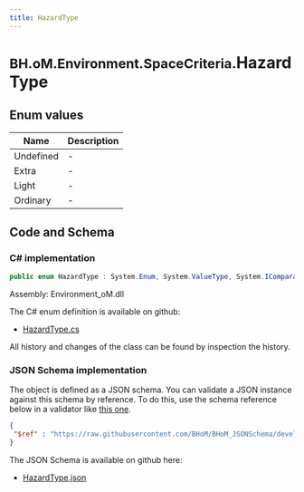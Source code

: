 ```yaml
---
title: HazardType
---
```


# <small>BH.oM.Environment.SpaceCriteria.</small>**HazardType**



## Enum values

| Name            | Description                                                    |
|-----------------|----------------------------------------------------------------|
| Undefined |  -  |
| Extra |  -  |
| Light |  -  |
| Ordinary |  -  |


## Code and Schema

### C# implementation

``` C# title="C#"
public enum HazardType : System.Enum, System.ValueType, System.IComparable, System.ISpanFormattable, System.IFormattable, System.IConvertible
```

Assembly: Environment_oM.dll

The C# enum definition is available on github:

- [HazardType.cs](https://github.com/BHoM/BHoM/blob/develop/Environment_oM/SpaceCriteria\Enums\HazardType.cs)

All history and changes of the class can be found by inspection the history.
### JSON Schema implementation

The object is defined as a JSON schema. You can validate a JSON instance against this schema by reference. To do this, use the schema reference below in a validator like [this one](https://www.jsonschemavalidator.net/).

``` json title="JSON Schema"
{
 "$ref" : "https://raw.githubusercontent.com/BHoM/BHoM_JSONSchema/develop/Environment_oM/SpaceCriteria/HazardType.json"
}
```

The JSON Schema is available on github here:

- [HazardType.json](https://github.com/BHoM/BHoM_JSONSchema/blob/develop/Environment_oM/SpaceCriteria/HazardType.json)

